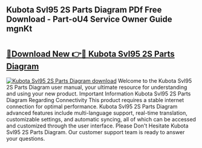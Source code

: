 ## Kubota Svl95 2S Parts Diagram PDf Free Download - Part-oU4 Service Owner Guide mgnKt

# <h2><a href="http://dfj93n.blite.top/?on=Kubota+Svl95+2S+Parts+Diagram">🔗Download New 👉🔴 Kubota Svl95 2S Parts Diagram</a></h2>

[![Kubota Svl95 2S Parts Diagram download](https://i.imgur.com/lujVjoI.png)](http://dfj93n.blite.top/?on=Kubota+Svl95+2S+Parts+Diagram)
Welcome to the Kubota Svl95 2S Parts Diagram user manual, your ultimate resource for understanding and using your new product. Important Information Kubota Svl95 2S Parts Diagram Regarding Connectivity This product requires a stable internet connection for optimal performance. Kubota Svl95 2S Parts Diagram advanced features include multi-language support, real-time translation, customizable settings, and automatic syncing, all of which can be accessed and customized through the user interface. Please Don't Hesitate Kubota Svl95 2S Parts Diagram. Our customer support team is ready to answer your questions.
